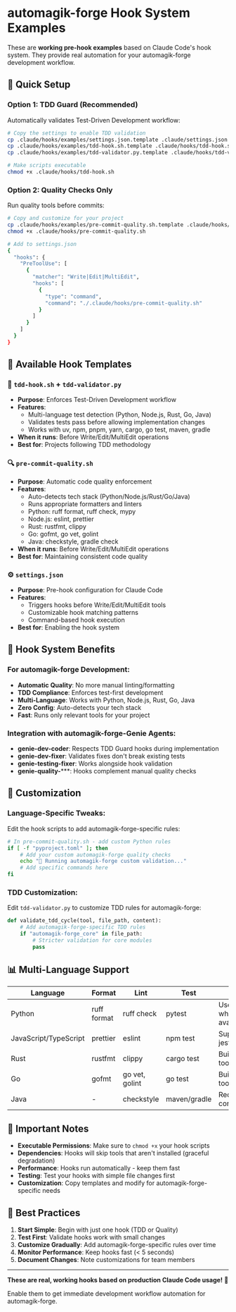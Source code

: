 # automagik-forge Hook System Examples

These are **working pre-hook examples** based on Claude Code's hook system. They provide real automation for your automagik-forge development workflow.

## 🚀 Quick Setup

### Option 1: TDD Guard (Recommended)
Automatically validates Test-Driven Development workflow:

```bash
# Copy the settings to enable TDD validation
cp .claude/hooks/examples/settings.json.template .claude/settings.json
cp .claude/hooks/examples/tdd-hook.sh.template .claude/hooks/tdd-hook.sh
cp .claude/hooks/examples/tdd-validator.py.template .claude/hooks/tdd-validator.py

# Make scripts executable
chmod +x .claude/hooks/tdd-hook.sh
```

### Option 2: Quality Checks Only
Run quality tools before commits:

```bash
# Copy and customize for your project
cp .claude/hooks/examples/pre-commit-quality.sh.template .claude/hooks/pre-commit-quality.sh
chmod +x .claude/hooks/pre-commit-quality.sh

# Add to settings.json
{
  "hooks": {
    "PreToolUse": [
      {
        "matcher": "Write|Edit|MultiEdit",
        "hooks": [
          {
            "type": "command", 
            "command": "./.claude/hooks/pre-commit-quality.sh"
          }
        ]
      }
    ]
  }
}
```

## 📁 Available Hook Templates

### 🧪 `tdd-hook.sh` + `tdd-validator.py`
- **Purpose**: Enforces Test-Driven Development workflow
- **Features**: 
  - Multi-language test detection (Python, Node.js, Rust, Go, Java)
  - Validates tests pass before allowing implementation changes
  - Works with uv, npm, pnpm, yarn, cargo, go test, maven, gradle
- **When it runs**: Before Write/Edit/MultiEdit operations
- **Best for**: Projects following TDD methodology

### 🔍 `pre-commit-quality.sh` 
- **Purpose**: Automatic code quality enforcement
- **Features**:
  - Auto-detects tech stack (Python/Node.js/Rust/Go/Java)
  - Runs appropriate formatters and linters
  - Python: ruff format, ruff check, mypy
  - Node.js: eslint, prettier
  - Rust: rustfmt, clippy
  - Go: gofmt, go vet, golint
  - Java: checkstyle, gradle check
- **When it runs**: Before Write/Edit/MultiEdit operations  
- **Best for**: Maintaining consistent code quality

### ⚙️ `settings.json`
- **Purpose**: Pre-hook configuration for Claude Code
- **Features**: 
  - Triggers hooks before Write/Edit/MultiEdit tools
  - Customizable hook matching patterns
  - Command-based hook execution
- **Best for**: Enabling the hook system

## 🎯 Hook System Benefits

### For automagik-forge Development:
- **Automatic Quality**: No more manual linting/formatting
- **TDD Compliance**: Enforces test-first development
- **Multi-Language**: Works with Python, Node.js, Rust, Go, Java
- **Zero Config**: Auto-detects your tech stack
- **Fast**: Runs only relevant tools for your project

### Integration with automagik-forge-Genie Agents:
- **genie-dev-coder**: Respects TDD Guard hooks during implementation
- **genie-dev-fixer**: Validates fixes don't break existing tests
- **genie-testing-fixer**: Works alongside hook validation
- **genie-quality-*****: Hooks complement manual quality checks

## 🔧 Customization

### Language-Specific Tweaks:
Edit the hook scripts to add automagik-forge-specific rules:

```bash
# In pre-commit-quality.sh - add custom Python rules
if [ -f "pyproject.toml" ]; then
    # Add your custom automagik-forge quality checks
    echo "🎯 Running automagik-forge custom validation..."
    # Add specific commands here
fi
```

### TDD Customization:
Edit `tdd-validator.py` to customize TDD rules for automagik-forge:

```python
def validate_tdd_cycle(tool, file_path, content):
    # Add automagik-forge-specific TDD rules
    if "automagik-forge_core" in file_path:
        # Stricter validation for core modules
        pass
```

## 📊 Multi-Language Support

| Language | Format | Lint | Test | Notes |
|----------|--------|------|------|-------|
| Python | ruff format | ruff check | pytest | Uses uv when available |
| JavaScript/TypeScript | prettier | eslint | npm test | Supports jest, vitest |  
| Rust | rustfmt | clippy | cargo test | Built-in tooling |
| Go | gofmt | go vet, golint | go test | Built-in tooling |
| Java | - | checkstyle | maven/gradle | Requires configuration |

## 🚨 Important Notes

- **Executable Permissions**: Make sure to `chmod +x` your hook scripts
- **Dependencies**: Hooks will skip tools that aren't installed (graceful degradation)
- **Performance**: Hooks run automatically - keep them fast
- **Testing**: Test your hooks with simple file changes first
- **Customization**: Copy templates and modify for automagik-forge-specific needs

## 🌟 Best Practices

1. **Start Simple**: Begin with just one hook (TDD or Quality)
2. **Test First**: Validate hooks work with small changes
3. **Customize Gradually**: Add automagik-forge-specific rules over time
4. **Monitor Performance**: Keep hooks fast (< 5 seconds)
5. **Document Changes**: Note customizations for team members

---

**These are real, working hooks based on production Claude Code usage!** 🎯

Enable them to get immediate development workflow automation for automagik-forge.
